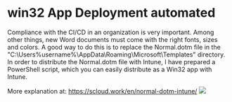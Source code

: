 # win32 App Deployment automated

Compliance with the CI/CD in an organization is very important. Among other things, new Word documents must come with the right fonts, sizes and colors. A good way to do this is to replace the Normal.dotm file in the "C:\Users\%username%\AppData\Roaming\Microsoft\Templates" directory. In order to distribute the Normal.dotm file with Intune, I have prepared a PowerShell script, which you can easily distribute as a Win32 app with Intune.

More explanation at: https://scloud.work/en/normal-dotm-intune/
[![](https://scloud.work/wp-content/uploads/2022/03/normal-dotm.jpg)](https://scloud.work/en/normal-dotm-intune/)
